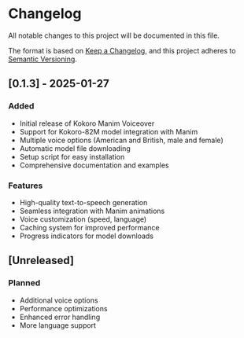 # Changelog

All notable changes to this project will be documented in this file.

The format is based on [Keep a Changelog](https://keepachangelog.com/en/1.0.0/),
and this project adheres to [Semantic Versioning](https://semver.org/spec/v2.0.0.html).

## [0.1.3] - 2025-01-27

### Added
- Initial release of Kokoro Manim Voiceover
- Support for Kokoro-82M model integration with Manim
- Multiple voice options (American and British, male and female)
- Automatic model file downloading
- Setup script for easy installation
- Comprehensive documentation and examples

### Features
- High-quality text-to-speech generation
- Seamless integration with Manim animations
- Voice customization (speed, language)
- Caching system for improved performance
- Progress indicators for model downloads

## [Unreleased]

### Planned
- Additional voice options
- Performance optimizations
- Enhanced error handling
- More language support
